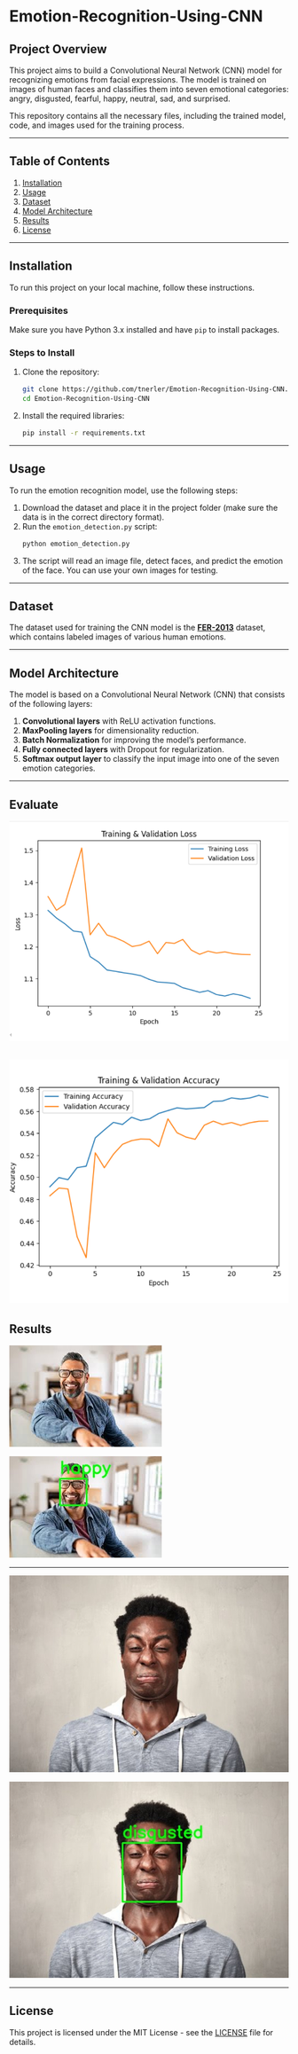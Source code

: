 # Emotion-Recognition-Using-CNN

## Project Overview

This project aims to build a Convolutional Neural Network (CNN) model for recognizing emotions from facial expressions. The model is trained on images of human faces and classifies them into seven emotional categories: angry, disgusted, fearful, happy, neutral, sad, and surprised.

This repository contains all the necessary files, including the trained model, code, and images used for the training process.

---

## Table of Contents

1. [Installation](#installation)
2. [Usage](#usage)
3. [Dataset](#dataset)
4. [Model Architecture](#model-architecture)
5. [Results](#results)
6. [License](#license)

---

## Installation

To run this project on your local machine, follow these instructions.

### Prerequisites

Make sure you have Python 3.x installed and have `pip` to install packages.

### Steps to Install

1. Clone the repository:
   ```bash
   git clone https://github.com/tnerler/Emotion-Recognition-Using-CNN.git
   cd Emotion-Recognition-Using-CNN
   ```

2. Install the required libraries:
   ```bash
   pip install -r requirements.txt
   ```

---

## Usage

To run the emotion recognition model, use the following steps:

1. Download the dataset and place it in the project folder (make sure the data is in the correct directory format).
2. Run the `emotion_detection.py` script:
   ```bash
   python emotion_detection.py
   ```
3. The script will read an image file, detect faces, and predict the emotion of the face. You can use your own images for testing.

---

## Dataset

The dataset used for training the CNN model is the **[FER-2013](https://www.kaggle.com/datasets/priya07/fer2013)** dataset, which contains labeled images of various human emotions.

---

## Model Architecture

The model is based on a Convolutional Neural Network (CNN) that consists of the following layers:

1. **Convolutional layers** with ReLU activation functions.
2. **MaxPooling layers** for dimensionality reduction.
3. **Batch Normalization** for improving the model’s performance.
4. **Fully connected layers** with Dropout for regularization.
5. **Softmax output layer** to classify the input image into one of the seven emotion categories.

---
## Evaluate

![Loss Result](https://github.com/tnerler/Emotion-Recognition-Using-CNN/blob/main/screenshots/loss.png)

![Accuracy Result](https://github.com/tnerler/Emotion-Recognition-Using-CNN/blob/main/screenshots/accuracy.png)
---
## Results

![Sample Result](https://github.com/tnerler/Emotion-Recognition-Using-CNN/blob/main/screenshots/happy.jpeg)

![Happy Emotion](https://github.com/tnerler/Emotion-Recognition-Using-CNN/blob/main/screenshots/happy_output.jpeg)

---
![Sample Result](https://github.com/tnerler/Emotion-Recognition-Using-CNN/blob/main/screenshots/disgusted.jpg)

![Disgusted Emotion](https://github.com/tnerler/Emotion-Recognition-Using-CNN/blob/main/screenshots/disgusted_output.jpg)


---

## License

This project is licensed under the MIT License - see the [LICENSE](LICENSE) file for details.

